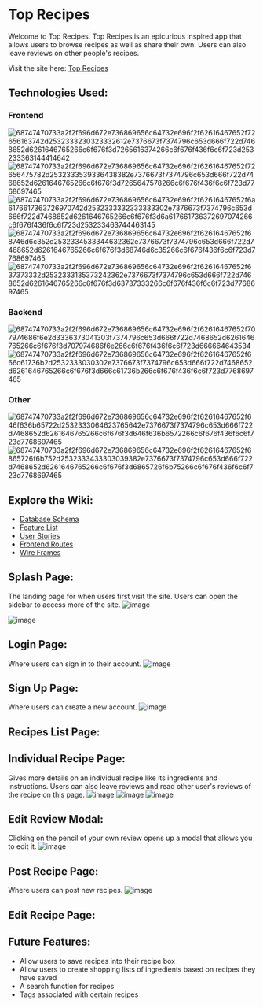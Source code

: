 # Top Recipes

Welcome to Top Recipes. Top Recipes is an epicurious inspired app that allows users to browse recipes as well as share their own. Users can also leave reviews on other people's recipes.

Visit the site here: [Top Recipes](https://toprecipes.herokuapp.com/)

## Technologies Used:

### Frontend
![68747470733a2f2f696d672e736869656c64732e696f2f62616467652f72656163742d2532333230323332612e7376673f7374796c653d666f722d7468652d6261646765266c6f676f3d7265616374266c6f676f436f6c6f723d253233363144414642](https://user-images.githubusercontent.com/94085979/187011810-b9378e1a-8d2d-49ea-8d3d-eb3e83447c13.svg)
![68747470733a2f2f696d672e736869656c64732e696f2f62616467652f72656475782d2532333539336438382e7376673f7374796c653d666f722d7468652d6261646765266c6f676f3d7265647578266c6f676f436f6c6f723d7768697465](https://user-images.githubusercontent.com/94085979/187011814-ffd57673-d860-42dc-833b-20c793553b00.svg)
![68747470733a2f2f696d672e736869656c64732e696f2f62616467652f6a6176617363726970742d2532333332333333302e7376673f7374796c653d666f722d7468652d6261646765266c6f676f3d6a617661736372697074266c6f676f436f6c6f723d253233463744463145](https://user-images.githubusercontent.com/94085979/187011760-2ab7d8fe-2020-40d8-84a1-3e463ae6718e.svg)
![68747470733a2f2f696d672e736869656c64732e696f2f62616467652f68746d6c352d2532334533344632362e7376673f7374796c653d666f722d7468652d6261646765266c6f676f3d68746d6c35266c6f676f436f6c6f723d7768697465](https://user-images.githubusercontent.com/94085979/187011820-bbcedb49-f350-456d-8d11-14326b394b2c.svg)
![68747470733a2f2f696d672e736869656c64732e696f2f62616467652f637373332d2532333135373242362e7376673f7374796c653d666f722d7468652d6261646765266c6f676f3d63737333266c6f676f436f6c6f723d7768697465](https://user-images.githubusercontent.com/94085979/187011825-efa962b0-85f6-4ead-a408-835f449860e9.svg)

### Backend
![68747470733a2f2f696d672e736869656c64732e696f2f62616467652f707974686f6e2d3336373041303f7374796c653d666f722d7468652d6261646765266c6f676f3d707974686f6e266c6f676f436f6c6f723d666664643534](https://user-images.githubusercontent.com/94085979/187011776-0d845678-5763-439f-a668-eda3fb7221c2.svg)
![68747470733a2f2f696d672e736869656c64732e696f2f62616467652f666c61736b2d2532333030302e7376673f7374796c653d666f722d7468652d6261646765266c6f676f3d666c61736b266c6f676f436f6c6f723d7768697465](https://user-images.githubusercontent.com/94085979/187011818-cc5ab8af-d4b6-413f-b633-07fffc666ff6.svg)

### Other
![68747470733a2f2f696d672e736869656c64732e696f2f62616467652f646f636b65722d2532333064623765642e7376673f7374796c653d666f722d7468652d6261646765266c6f676f3d646f636b6572266c6f676f436f6c6f723d7768697465](https://user-images.githubusercontent.com/94085979/187011829-d3f5161e-f9df-4432-8a2b-00a4c583740f.svg)
![68747470733a2f2f696d672e736869656c64732e696f2f62616467652f6865726f6b752d2532333433303039382e7376673f7374796c653d666f722d7468652d6261646765266c6f676f3d6865726f6b75266c6f676f436f6c6f723d7768697465](https://user-images.githubusercontent.com/94085979/187011832-f41fd6fb-9845-4e2b-8423-4c58848612a4.svg)

## Explore the Wiki:
- [Database Schema](https://github.com/ayang740/top-recipes/wiki/Database-Schema)
- [Feature List](https://github.com/ayang740/top-recipes/wiki/Features-List)
- [User Stories](https://github.com/ayang740/top-recipes/wiki/User-Stories)
- [Frontend Routes](https://github.com/ayang740/top-recipes/wiki/Frontend-Routes)
- [Wire Frames](https://github.com/ayang740/top-recipes/wiki/Wire-Frames)

## Splash Page:
The landing page for when users first visit the site. Users can open the sidebar to access more of the site.
![image](https://user-images.githubusercontent.com/101376252/189555568-fc28ef18-7caa-4df2-8c70-b251f9fe28c4.png)

![image](https://user-images.githubusercontent.com/101376252/189555613-6dd5b94f-2fb7-4049-9a22-af3c1c6d86ba.png)

## Login Page:
Where users can sign in to their account.
![image](https://user-images.githubusercontent.com/101376252/189555456-3ae8c2d7-0c7c-42e2-98d5-33318f784182.png)

## Sign Up Page:
Where users can create a new account.
![image](https://user-images.githubusercontent.com/101376252/189555495-46486b1c-0e9b-4f60-81eb-9111f6d77980.png)

## Recipes List Page:


## Individual Recipe Page:
Gives more details on an individual recipe like its ingredients and instructions. Users can also leave reviews and read other user's reviews of the recipe on this page.
![image](https://user-images.githubusercontent.com/101376252/189555858-4640cc93-2bd6-47ad-95aa-84dd17a28421.png)
![image](https://user-images.githubusercontent.com/101376252/189555898-9c67c663-f67f-40b5-9f0a-94a7066bd2e8.png)
![image](https://user-images.githubusercontent.com/101376252/189555985-40a10d38-ca86-4761-8c2d-e3e3ec787b33.png)

## Edit Review Modal:
Clicking on the pencil of your own review opens up a modal that allows you to edit it.
![image](https://user-images.githubusercontent.com/101376252/189556037-5fee2b89-2b30-4766-a5f0-e7bb3d0bf8c8.png)

## Post Recipe Page:
Where users can post new recipes.
![image](https://user-images.githubusercontent.com/101376252/189556073-9555b72e-13f8-4620-bd25-7f9f990a543c.png)

## Edit Recipe Page:




## Future Features:
- Allow users to save recipes into their recipe box
- Allow users to create shopping lists of ingredients based on recipes they have saved
- A search function for recipes
- Tags associated with certain recipes
